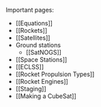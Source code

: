 Important pages:
- [[Equations]]
- [[Rockets]]
- [[Satellites]]
- Ground stations
    - [[SatNOGS]]
- [[Space Stations]]
- [[ECLSS]]
- [[Rocket Propulsion Types]]
- [[Rocket Engines]]
- [[Staging]]
- [[Making a CubeSat]]
